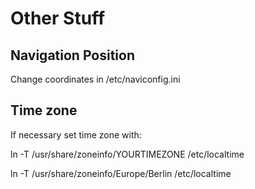 # Other Stuff

## Navigation Position 

Change coordinates in /etc/naviconfig.ini

## Time zone

If necessary set time zone with:

ln -T /usr/share/zoneinfo/YOURTIMEZONE /etc/localtime

ln -T /usr/share/zoneinfo/Europe/Berlin /etc/localtime
